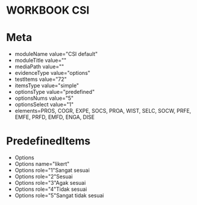 # WORKBOOK CSI

# Meta

- moduleName value="CSI default"
- moduleTitle value=""
- mediaPath value=""
- evidenceType value="options"
- testItems value="72"
- itemsType value="simple"
- optionsType value="predefined"
- optionsNums value="5"
- optionsSelect value="1"
- elements=PROS, COGR, EXPE, SOCS, PROA, WIST, SELC, SOCW, PRFE, EMFE, PRFD, EMFD, ENGA, DISE

# PredefinedItems

- Options
- Options name="likert"
- Options role="1"Sangat sesuai
- Options role="2"Sesuai
- Options role="3"Agak sesuai
- Options role="4"Tidak sesuai
- Options role="5"Sangat tidak sesuai
